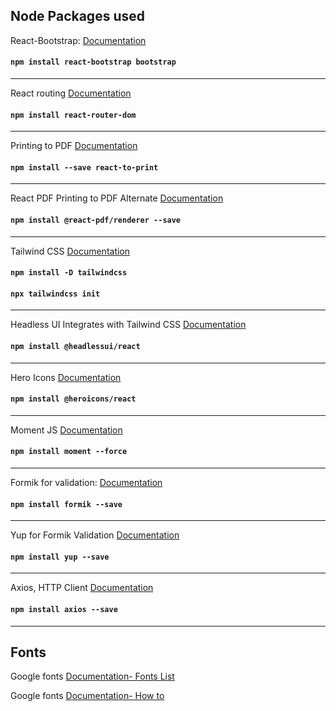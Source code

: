 ## Node Packages used
React-Bootstrap: [Documentation](https://react-bootstrap.netlify.app/docs/forms/validation)

#### `npm install react-bootstrap bootstrap`
***

React routing [Documentation](https://github.com/remix-run/react-router/tree/dev/examples)

#### `npm install react-router-dom`
***

Printing to PDF [Documentation](https://github.com/MatthewHerbst/react-to-print#readme)

#### `npm install --save react-to-print`
***

React PDF Printing to PDF Alternate [Documentation](https://react-pdf.org)

#### `npm install @react-pdf/renderer --save`
***

Tailwind CSS [Documentation](https://tailwindcss.com/docs/installation)

#### `npm install -D tailwindcss`
#### `npx tailwindcss init`
***

Headless UI Integrates with Tailwind CSS [Documentation](https://headlessui.com)

#### `npm install @headlessui/react`
***

Hero Icons [Documentation](https://heroicons.com)

#### `npm install @heroicons/react`
***

Moment JS [Documentation](https://momentjs.com/docs/)

#### `npm install moment --force`
***

Formik for validation: [Documentation](https://formik.org/docs/overview)

#### `npm install formik --save`
***

Yup for Formik Validation [Documentation](https://github.com/jquense/yup)

#### `npm install yup --save`
***

Axios, HTTP Client [Documentation](https://axios-http.com/docs/intro)

#### `npm install axios --save`
***




## Fonts

Google fonts [Documentation- Fonts List](https://fonts.google.com/)

Google fonts [Documentation- How to](https://www.geeksforgeeks.org/how-to-use-google-fonts-in-reactjs/)